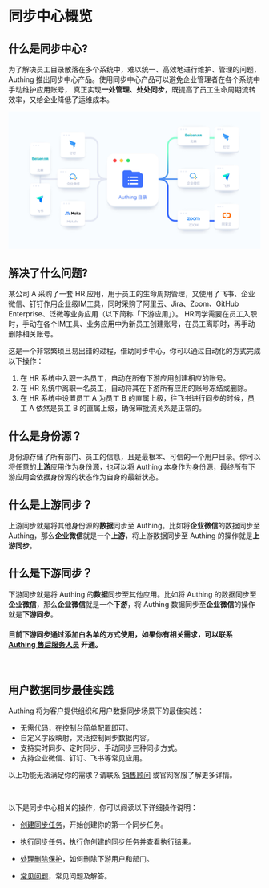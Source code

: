 # 同步中心概览

<LastUpdated/>

## 什么是同步中心?

为了解决员工目录散落在多个系统中，难以统一、高效地进行维护、管理的问题，Authing 推出同步中心产品。使用同步中心产品可以避免企业管理者在各个系统中手动维护应用账号， 真正实现**一处管理、处处同步**，既提高了员工生命周期流转效率，又给企业降低了运维成本。


<img src='./images/main.jpg' >


## 解决了什么问题?

某公司 A 采购了一套 HR 应用，用于员工的生命周期管理，又使用了飞书、企业微信、钉钉作用企业级IM工具，同时采购了阿里云、Jira、Zoom、GitHub Enterprise、泛微等业务应用（以下简称「下游应用」）。
HR同学需要在员工入职时，手动在各个IM工具、业务应用中为新员工创建账号，在员工离职时，再手动删除相关账号。

这是一个非常繁琐且易出错的过程，借助同步中心，你可以通过自动化的方式完成以下操作：

1. 在 HR 系统中入职一名员工，自动在所有下游应用创建相应的账号。
2. 在 HR 系统中离职一名员工，自动将其在下游所有应用的账号冻结或删除。
3. 在 HR 系统中设置员工 A 为员工 B 的直属上级，往飞书进行同步的时候，员工 A 依然是员工 B 的直属上级，确保审批流关系是正常的。


## 什么是身份源？

身份源存储了所有部门、员工的信息，且是最根本、可信的一个用户目录。你可以将任意的**上游**应用作为身份源，也可以将 Authing 本身作为身份源，最终所有下游应用会依据身份源的状态作为自身的最新状态。


## 什么是上游同步？

上游同步就是将其他身份源的**数据**同步至 Authing。比如将**企业微信**的数据同步至 Authing，那么**企业微信**就是一个**上游**，将上游数据同步至 Authing 的操作就是**上游同步**。


## 什么是下游同步？

下游同步就是将 Authing 的**数据**同步至其他应用。比如将 Authing 的数据同步至**企业微信**，那么**企业微信**就是一个**下游**，将 Authing 数据同步至**企业微信**的操作就是**下游同步**。
#### 目前下游同步通过添加白名单的方式使用，如果你有相关需求，可以联系 <a href="mailto:csm@authing.cn">Authing 售后服务人员</a> 开通。

<br/>

## 用户数据同步最佳实践

Authing 将为客户提供组织和用户数据同步场景下的最佳实践：

- 无需代码，在控制台简单配置即可。
- 自定义字段映射，灵活控制同步数据内容。
- 支持实时同步、定时同步、手动同步三种同步方式。
- 支持企业微信、钉钉、飞书等常见应用。



以上功能无法满足你的需求？请联系 <a href="mailto:sales@authing.cn">销售顾问</a> 或官网客服了解更多详情。

<br/>

以下是同步中心相关的操作，你可以阅读以下详细操作说明：

- [创建同步任务](./create-sync-new)，开始创建你的第一个同步任务。

- [执行同步任务](./perform-sync-new.md)，执行你创建的同步任务并查看执行结果。

- [处理删除保护](./risky-operation.md)，如何删除下游用户和部门。

- [常见问题](/guides/faqs/sync.md)，常见问题及解答。





  

